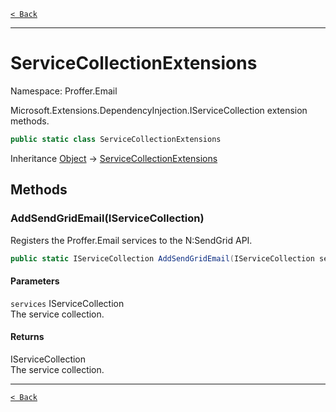 [`< Back`](./)

---

# ServiceCollectionExtensions

Namespace: Proffer.Email

Microsoft.Extensions.DependencyInjection.IServiceCollection extension methods.

```csharp
public static class ServiceCollectionExtensions
```

Inheritance [Object](https://docs.microsoft.com/en-us/dotnet/api/system.object) → [ServiceCollectionExtensions](./proffer.email.servicecollectionextensions)

## Methods

### **AddSendGridEmail(IServiceCollection)**

Registers the Proffer.Email services to the N:SendGrid API.

```csharp
public static IServiceCollection AddSendGridEmail(IServiceCollection services)
```

#### Parameters

`services` IServiceCollection<br>
The service collection.

#### Returns

IServiceCollection<br>
The service collection.

---

[`< Back`](./)
